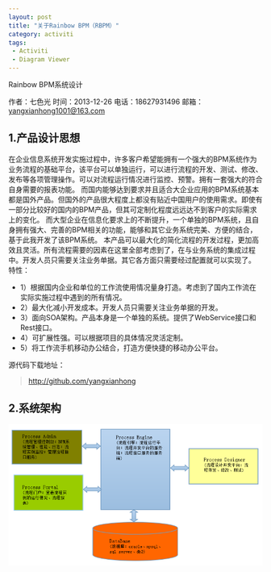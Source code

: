 ```yaml
---
layout: post
title: "关于Rainbow BPM（RBPM）"
category: activiti
tags: 
 - Activiti
 - Diagram Viewer
---
```

Rainbow BPM系统设计

作者：七色光 
时间：2013-12-26
电话：18627931496
邮箱：yangxianhong1001@163.com

## 1.产品设计思想
   在企业信息系统开发实施过程中，许多客户希望能拥有一个强大的BPM系统作为业务流程的基础平台，该平台可以单独运行，可以进行流程的开发、测试、修改、发布等各项管理操作。可以对流程运行情况进行监控、预警。拥有一套强大的符合自身需要的报表功能。
而国内能够达到要求并且适合大企业应用的BPM系统基本都是国外产品。但国外的产品很大程度上都没有贴近中国用户的使用需求。即使有一部分比较好的国内的BPM产品，但其可定制化程度远远达不到客户的实际需求上的变化。
而大型企业在信息化要求上的不断提升，一个单独的BPM系统，且自身拥有强大、完善的BPM相关的功能，能够和其它业务系统完美、方便的结合，基于此我开发了该BPM系统。
本产品可以最大化的简化流程的开发过程，更加高效且灵活。所有流程需要的因素在这里全部考虑到了，在与业务系统的集成过程中。开发人员只需要关注业务单据。其它各方面只需要经过配置就可以实现了。
特性：

* 1）根据国内企业和单位的工作流使用情况量身打造。考虑到了国内工作流在实际实施过程中遇到的所有情况。
* 2）最大化减小开发成本。开发人员只需要关注业务单据的开发。
* 3）面向SOA架构。产品本身是一个单独的系统。提供了WebService接口和Rest接口。
* 4）可扩展性强。可以根据项目的具体情况灵活定制。
* 5）将工作流手机移动办公结合，打造方便快捷的移动办公平台。

源代码下载地址：
> http://github.com/yangxianhong

## 2.系统架构

![](/files/2014/11/pic1.png)
